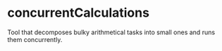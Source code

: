 # concurrentCalculations
Tool that decomposes bulky arithmetical tasks into small ones and runs them concurrently.
